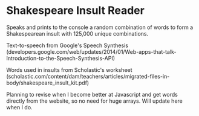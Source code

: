# Shakespeare Insult Reader
Speaks and prints to the console a random combination of words to form a Shakespearean insult with 125,000 unique combinations.

Text-to-speech from Google's Speech Synthesis (developers.google.com/web/updates/2014/01/Web-apps-that-talk-Introduction-to-the-Speech-Synthesis-API)

Words used in insults from Scholastic's worksheet (scholastic.com/content/dam/teachers/articles/migrated-files-in-body/shakespeare_insult_kit.pdf)

Planning to revise when I become better at Javascript and get words directly from the website, so no need for huge arrays. 
Will update here when I do.
